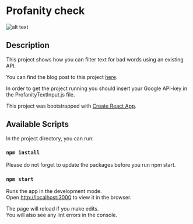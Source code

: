 # Profanity check

![alt text](https://i1.wp.com/jeds-ai.com/wp-content/uploads/2021/03/profanity-check-result.gif)

## Description
This project shows how you can filter text for bad words using an existing API.

You can find the blog post to this project [here](https://jeds-ai.com/how-to-filter-text-for-bad-words-profanity-check/).

In order to get the project running you should insert your Google API-key in the ProfanityTextInput.js file.

This project was bootstrapped with [Create React App](https://github.com/facebook/create-react-app).

## Available Scripts

In the project directory, you can run:

### `npm install`

Please do not forget to update the packages before you run npm start.

### `npm start`

Runs the app in the development mode.\
Open [http://localhost:3000](http://localhost:3000) to view it in the browser.

The page will reload if you make edits.\
You will also see any lint errors in the console.
